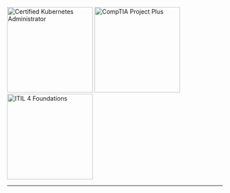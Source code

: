 <img src="https://github.com/AgentSanchez/AgentSanchez/assets/37169160/072f5f72-2a00-4ba5-9133-6d2aed7593ab" alt="Certified Kubernetes Administrator" width="200"/>
<img src="https://github.com/AgentSanchez/AgentSanchez/assets/37169160/6ee12ff3-e9e5-4cc3-865d-f32b747f867d" alt="CompTIA Project Plus" width="200"/>
<img src="https://github.com/AgentSanchez/AgentSanchez/assets/37169160/b3d1ccec-60e1-46f6-8e36-35867bedfa61" alt="ITIL 4 Foundations" width="200"/>

---

<!--
**AgentSanchez/AgentSanchez** is a ✨ _special_ ✨ repository because its `README.md` (this file) appears on your GitHub profile.

Here are some ideas to get you started:

- 🔭 I’m currently working on ...
- 🌱 I’m currently learning ...
- 👯 I’m looking to collaborate on ...
- 🤔 I’m looking for help with ...
- 💬 Ask me about ...
- 📫 How to reach me: ...
- 😄 Pronouns: ...
- ⚡ Fun fact: ...
-->
